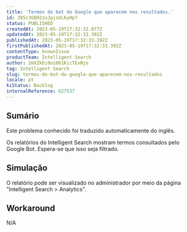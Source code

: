 ```yaml
---
title: 'Termos do bot do Google que aparecem nos resultados.'
id: 395c3GQH2zuJpjsUL6yHp7
status: PUBLISHED
createdAt: 2023-05-19T17:32:32.877Z
updatedAt: 2023-05-19T17:32:33.392Z
publishedAt: 2023-05-19T17:32:33.392Z
firstPublishedAt: 2023-05-19T17:32:33.392Z
contentType: knownIssue
productTeam: Intelligent Search
author: 2mXZkbi0oi061KicTExNjo
tag: Intelligent Search
slug: termos-do-bot-do-google-que-aparecem-nos-resultados
locale: pt
kiStatus: Backlog
internalReference: 627537
---
```


## Sumário

<div class="alert alert-info">
  <p>Este problema conhecido foi traduzido automaticamente do inglês.</p>
</div>


Os relatórios do Intelligent Search mostram termos consultados pelo Google Bot. Espera-se que isso seja filtrado.

## Simulação


O relatório pode ser visualizado no administrador por meio da página "Intelligent Search > Analytics".



## Workaround


N/A

